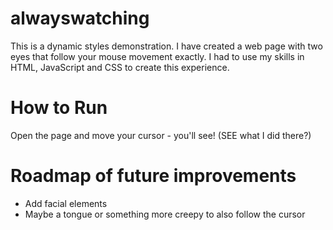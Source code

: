 # alwayswatching

This is a dynamic styles demonstration. I have created a web page with two eyes that follow your mouse movement exactly. I had to use my skills in HTML, JavaScript and CSS to create this experience. 

# How to Run

Open the page and move your cursor - you'll see! (SEE what I did there?)

# Roadmap of future improvements

* Add facial elements
* Maybe a tongue or something more creepy to also follow the cursor
